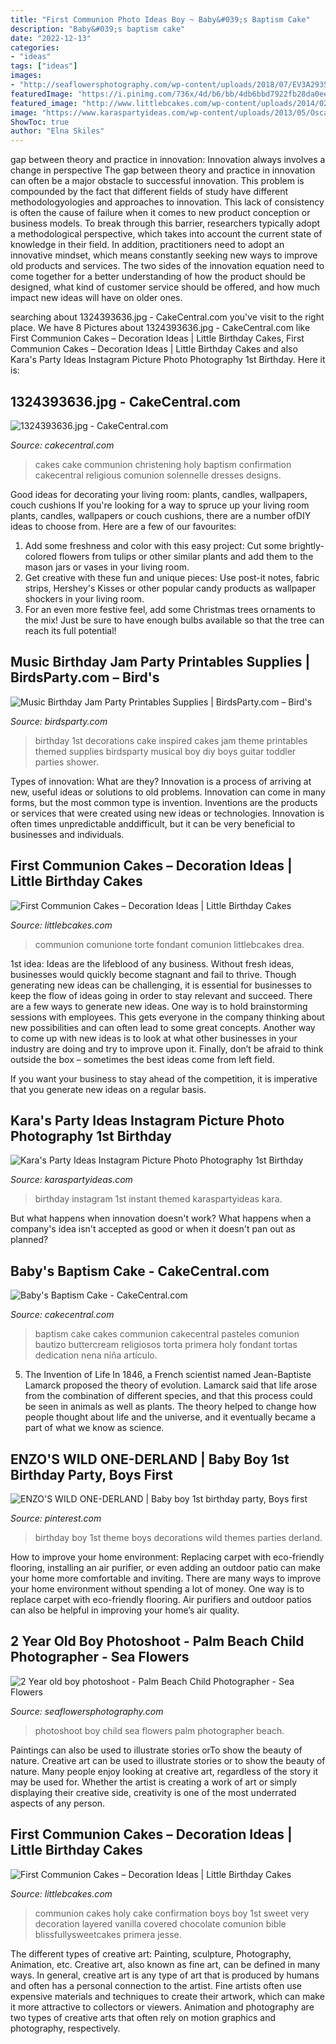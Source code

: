 ```yaml
---
title: "First Communion Photo Ideas Boy ~ Baby&#039;s Baptism Cake"
description: "Baby&#039;s baptism cake"
date: "2022-12-13"
categories:
- "ideas"
tags: ["ideas"]
images:
- "http://seaflowersphotography.com/wp-content/uploads/2018/07/EV3A2935-copy.jpg"
featuredImage: "https://i.pinimg.com/736x/4d/b6/bb/4db6bbd7922fb28da0ee9011085ed0bc.jpg"
featured_image: "http://www.littlebcakes.com/wp-content/uploads/2014/02/First-Holy-Communion-Cakes-886x1024.jpg"
image: "https://www.karaspartyideas.com/wp-content/uploads/2013/05/Oscars1stBirthday_+113-2393172755-O_600x899.jpg"
ShowToc: true
author: "Elna Skiles"
---
```



gap between theory and practice in innovation: Innovation always involves a change in perspective
The gap between theory and practice in innovation can often be a major obstacle to successful innovation. This problem is compounded by the fact that different fields of study have different methodologyologies and approaches to innovation. This lack of consistency is often the cause of failure when it comes to new product conception or business models. To break through this barrier, researchers typically adopt a methodological perspective, which takes into account the current state of knowledge in their field. In addition, practitioners need to adopt an innovative mindset, which means constantly seeking new ways to improve old products and services. The two sides of the innovation equation need to come together for a better understanding of how the product should be designed, what kind of customer service should be offered, and how much impact new ideas will have on older ones.

	

		
searching about 1324393636.jpg - CakeCentral.com you've visit to the right place. We have 8 Pictures about 1324393636.jpg - CakeCentral.com like First Communion Cakes – Decoration Ideas | Little Birthday Cakes, First Communion Cakes – Decoration Ideas | Little Birthday Cakes and also Kara&#039;s Party Ideas Instagram Picture Photo Photography 1st Birthday. Here it is:
		
    
## 1324393636.jpg - CakeCentral.com

<img loading=lazy src="https://cdn001.cakecentral.com/gallery/2015/03/900_477183cAp2_1324393636jpg.jpg" onerror="this.onerror=null;this.src='https://tse2.mm.bing.net/th?id=OIP.whKLgh7YJt0l9JdBS4jW1QHaKR&amp;pid=15.1';" alt="1324393636.jpg - CakeCentral.com">

_Source: cakecentral.com_

>cakes cake communion christening holy baptism confirmation cakecentral religious comunion solennelle dresses designs. 

	

Good ideas for decorating your living room: plants, candles, wallpapers, couch cushions
If you're looking for a way to spruce up your living room plants, candles, wallpapers or couch cushions, there are a number ofDIY ideas to choose from. Here are a few of our favourites: 
1. Add some freshness and color with this easy project: Cut some brightly-colored flowers from tulips or other similar plants and add them to the mason jars or vases in your living room. 
2. Get creative with these fun and unique pieces: Use post-it notes, fabric strips, Hershey's Kisses or other popular candy products as wallpaper shockers in your living room. 
3. For an even more festive feel, add some Christmas trees ornaments to the mix! Just be sure to have enough bulbs available so that the tree can reach its full potential!

    
## Music Birthday Jam Party Printables Supplies | BirdsParty.com – Bird&#039;s

<img loading=lazy src="http://cdn.shopify.com/s/files/1/1644/7575/products/musical-birthday-cake-guitar-piano-record_1024x1024.png?v=1481200591" onerror="this.onerror=null;this.src='https://tse3.mm.bing.net/th?id=OIP.eeHqKGvqvrEU1upkL7stvgHaKr&amp;pid=15.1';" alt="Music Birthday Jam Party Printables Supplies | BirdsParty.com – Bird&#039;s">

_Source: birdsparty.com_

>birthday 1st decorations cake inspired cakes jam theme printables themed supplies birdsparty musical boy diy boys guitar toddler parties shower. 

	

Types of innovation: What are they?
Innovation is a process of arriving at new, useful ideas or solutions to old problems. Innovation can come in many forms, but the most common type is invention. Inventions are the products or services that were created using new ideas or technologies. Innovation is often times unpredictable anddifficult, but it can be very beneficial to businesses and individuals.

    
## First Communion Cakes – Decoration Ideas | Little Birthday Cakes

<img loading=lazy src="https://www.littlebcakes.com/wp-content/uploads/2014/02/First-Communion-Cake-Ideas.jpg" onerror="this.onerror=null;this.src='https://tse2.mm.bing.net/th?id=OIP.1RPWOvpRM8PYYx0NG-ujNAHaLV&amp;pid=15.1';" alt="First Communion Cakes – Decoration Ideas | Little Birthday Cakes">

_Source: littlebcakes.com_

>communion comunione torte fondant comunion littlebcakes drea. 

	

1st idea:
Ideas are the lifeblood of any business. Without fresh ideas, businesses would quickly become stagnant and fail to thrive. Though generating new ideas can be challenging, it is essential for businesses to keep the flow of ideas going in order to stay relevant and succeed.
There are a few ways to generate new ideas. One way is to hold brainstorming sessions with employees. This gets everyone in the company thinking about new possibilities and can often lead to some great concepts. Another way to come up with new ideas is to look at what other businesses in your industry are doing and try to improve upon it. Finally, don’t be afraid to think outside the box – sometimes the best ideas come from left field.

If you want your business to stay ahead of the competition, it is imperative that you generate new ideas on a regular basis.

    
## Kara&#039;s Party Ideas Instagram Picture Photo Photography 1st Birthday

<img loading=lazy src="https://www.karaspartyideas.com/wp-content/uploads/2013/05/Oscars1stBirthday_+113-2393172755-O_600x899.jpg" onerror="this.onerror=null;this.src='https://tse2.mm.bing.net/th?id=OIP.OACIZbtRSGcHA7KB64QwHQHaLG&amp;pid=15.1';" alt="Kara&#039;s Party Ideas Instagram Picture Photo Photography 1st Birthday">

_Source: karaspartyideas.com_

>birthday instagram 1st instant themed karaspartyideas kara. 

	

But what happens when innovation doesn't work? What happens when a company's idea isn't accepted as good or when it doesn't pan out as planned?

    
## Baby&#039;s Baptism Cake - CakeCentral.com

<img loading=lazy src="https://cdn001.cakecentral.com/gallery/2015/03/900_722513QWJK_babys-baptism-cake.jpg" onerror="this.onerror=null;this.src='https://tse1.mm.bing.net/th?id=OIP.9UW-wbqW_zfWQqLmIWIwFwHaMY&amp;pid=15.1';" alt="Baby&#039;s Baptism Cake - CakeCentral.com">

_Source: cakecentral.com_

>baptism cake cakes communion cakecentral pasteles comunion bautizo buttercream religiosos torta primera holy fondant tortas dedication nena niña artículo. 

	

5. The Invention of Life
In 1846, a French scientist named Jean-Baptiste Lamarck proposed the theory of evolution. Lamarck said that life arose from the combination of different species, and that this process could be seen in animals as well as plants. The theory helped to change how people thought about life and the universe, and it eventually became a part of what we know as science.

    
## ENZO&#039;S WILD ONE-DERLAND | Baby Boy 1st Birthday Party, Boys First

<img loading=lazy src="https://i.pinimg.com/736x/4d/b6/bb/4db6bbd7922fb28da0ee9011085ed0bc.jpg" onerror="this.onerror=null;this.src='https://tse3.mm.bing.net/th?id=OIP.wbQ1EU4f_z_AJ9ivwgVr7wHaLG&amp;pid=15.1';" alt="ENZO&#039;S WILD ONE-DERLAND | Baby boy 1st birthday party, Boys first">

_Source: pinterest.com_

>birthday boy 1st theme boys decorations wild themes parties derland. 

	

How to improve your home environment: Replacing carpet with eco-friendly flooring, installing an air purifier, or even adding an outdoor patio can make your home more comfortable and inviting.
There are many ways to improve your home environment without spending a lot of money. One way is to replace carpet with eco-friendly flooring. Air purifiers and outdoor patios can also be helpful in improving your home’s air quality.

    
## 2 Year Old Boy Photoshoot - Palm Beach Child Photographer - Sea Flowers

<img loading=lazy src="http://seaflowersphotography.com/wp-content/uploads/2018/07/EV3A2935-copy.jpg" onerror="this.onerror=null;this.src='https://tse2.mm.bing.net/th?id=OIP.jPLE7QEMDA6h8UmlHDwn2AHaLH&amp;pid=15.1';" alt="2 Year old boy photoshoot - Palm Beach Child Photographer - Sea Flowers">

_Source: seaflowersphotography.com_

>photoshoot boy child sea flowers palm photographer beach. 

	

Paintings can also be used to illustrate stories orTo show the beauty of nature.
Creative art can be used to illustrate stories or to show the beauty of nature. Many people enjoy looking at creative art, regardless of the story it may be used for. Whether the artist is creating a work of art or simply displaying their creative side, creativity is one of the most underrated aspects of any person.

    
## First Communion Cakes – Decoration Ideas | Little Birthday Cakes

<img loading=lazy src="http://www.littlebcakes.com/wp-content/uploads/2014/02/First-Holy-Communion-Cakes-886x1024.jpg" onerror="this.onerror=null;this.src='https://tse1.mm.bing.net/th?id=OIP.9eEUtjL5XDkim36JdGbgMQHaIj&amp;pid=15.1';" alt="First Communion Cakes – Decoration Ideas | Little Birthday Cakes">

_Source: littlebcakes.com_

>communion cakes holy cake confirmation boys boy 1st sweet very decoration layered vanilla covered chocolate comunion bible blissfullysweetcakes primera jesse. 

	

The different types of creative art: Painting, sculpture, Photography, Animation, etc.
Creative art, also known as fine art, can be defined in many ways. In general, creative art is any type of art that is produced by humans and often has a personal connection to the artist. Fine artists often use expensive materials and techniques to create their artwork, which can make it more attractive to collectors or viewers. Animation and photography are two types of creative arts that often rely on motion graphics and photography, respectively.

